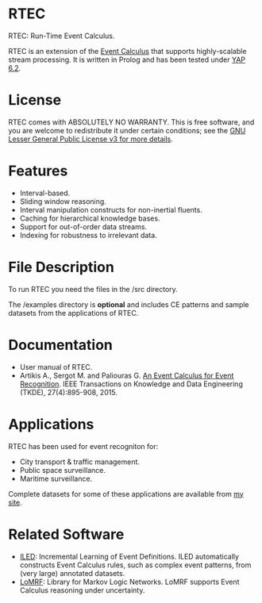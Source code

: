 # RTEC
RTEC: Run-Time Event Calculus.

RTEC is an extension of the [Event Calculus](https://en.wikipedia.org/wiki/Event_calculus) that supports highly-scalable stream processing. It is written in Prolog and has been tested under [YAP 6.2](http://www.dcc.fc.up.pt/~vsc/Yap/).

# License

RTEC comes with ABSOLUTELY NO WARRANTY. This is free software, and you are welcome to redistribute it under certain conditions; see the [GNU Lesser General Public License v3 for more details](http://www.gnu.org/licenses/lgpl-3.0.html).

# Features
- Interval-based.
- Sliding window reasoning.
- Interval manipulation constructs for non-inertial fluents.
- Caching for hierarchical knowledge bases.
- Support for out-of-order data streams.
- Indexing for robustness to irrelevant data.

# File Description

To run RTEC you need the files in the /src directory.

The /examples directory is **optional** and includes CE patterns and sample datasets from the applications of RTEC.  

# Documentation

- User manual of RTEC.
- Artikis A., Sergot M. and Paliouras G. [An Event Calculus for Event Recognition](http://dx.doi.org/10.1109/TKDE.2014.2356476). IEEE Transactions on Knowledge and Data Engineering (TKDE), 27(4):895-908, 2015.

# Applications

RTEC has been used for event recogniton for:
- City transport & traffic management.
- Public space surveillance.
- Maritime surveillance.

Complete datasets for some of these applications are available from [my site](http://users.iit.demokritos.gr/~a.artikis/EC.html).

# Related Software
- [ILED](https://github.com/nkatzz/ILED): Incremental Learning of Event Definitions. ILED automatically constructs Event Calculus rules, such as complex event patterns, from (very large) annotated datasets.
- [LoMRF](https://github.com/anskarl/LoMRF):  Library for Markov Logic Networks. LoMRF supports Event Calculus reasoning under uncertainty.
